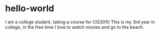 # hello-world
I am a college student, taking a course for CIS3010
This is my 3rd year in college, in the free time I love to watch movies and go to the beach.
